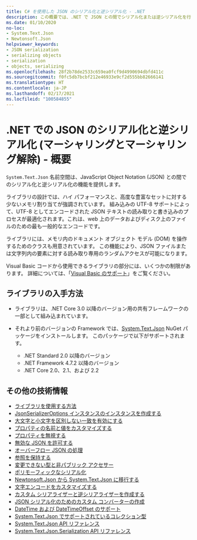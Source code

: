 ```yaml
---
title: C# を使用した JSON のシリアル化と逆シリアル化 - .NET
description: この概要では、.NET で JSON との間でシリアル化または逆シリアル化を行うための System.Text.Json 名前空間機能について説明します。
ms.date: 01/10/2020
no-loc:
- System.Text.Json
- Newtonsoft.Json
helpviewer_keywords:
- JSON serialization
- serializing objects
- serialization
- objects, serializing
ms.openlocfilehash: 28f2b78de2533c659ea0fcf9d4990694dbfd411c
ms.sourcegitcommit: f0fc5db7bcbf212e46933e9cf2d555bb82666141
ms.translationtype: HT
ms.contentlocale: ja-JP
ms.lasthandoff: 02/17/2021
ms.locfileid: "100584855"
---
```

# <a name="json-serialization-and-deserialization-marshalling-and-unmarshalling-in-net---overview"></a>.NET での JSON のシリアル化と逆シリアル化 (マーシャリングとマーシャリング解除) - 概要

`System.Text.Json` 名前空間は、JavaScript Object Notation (JSON) との間でのシリアル化と逆シリアル化の機能を提供します。

ライブラリの設計では、ハイ パフォーマンスと、高度な豊富なセットに対する少ないメモリ割り当てが強調されています。 組み込みの UTF-8 サポートによって、UTF-8 としてエンコードされた JSON テキストの読み取りと書き込みのプロセスが最適化されます。これは、web 上のデータおよびディスク上のファイルのための最も一般的なエンコードです。

ライブラリには、メモリ内のドキュメント オブジェクト モデル (DOM) を操作するためのクラスも用意されています。 この機能により、JSON ファイルまたは文字列内の要素に対する読み取り専用のランダムアクセスが可能になります。

Visual Basic コードから使用できるライブラリの部分には、いくつかの制限があります。 詳細については、「[Visual Basic のサポート](system-text-json-how-to.md#visual-basic-support)」をご覧ください。

## <a name="how-to-get-the-library"></a>ライブラリの入手方法

* ライブラリは、.NET Core 3.0 以降のバージョン用の共有フレームワークの一部として組み込まれています。
* それより前のバージョンの Framework では、[System.Text.Json](https://www.nuget.org/packages/System.Text.Json) NuGet パッケージをインストールします。 このパッケージで以下がサポートされます。

  * .NET Standard 2.0 以降のバージョン
  * .NET Framework 4.7.2 以降のバージョン
  * .NET Core 2.0、2.1、および 2.2

## <a name="additional-resources"></a>その他の技術情報

* [ライブラリを使用する方法](system-text-json-how-to.md)
* [JsonSerializerOptions インスタンスのインスタンスを作成する](system-text-json-configure-options.md)
* [大文字と小文字を区別しない一致を有効にする](system-text-json-character-casing.md)
* [プロパティの名前と値をカスタマイズする](system-text-json-customize-properties.md)
* [プロパティを無視する](system-text-json-ignore-properties.md)
* [無効な JSON を許可する](system-text-json-invalid-json.md)
* [オーバーフロー JSON の処理](system-text-json-handle-overflow.md)
* [参照を保持する](system-text-json-preserve-references.md)
* [変更できない型と非パブリック アクセサー](system-text-json-immutability.md)
* [ポリモーフィックなシリアル化](system-text-json-polymorphism.md)
* [Newtonsoft.Json から System.Text.Json に移行する](system-text-json-migrate-from-newtonsoft-how-to.md)
* [文字エンコードをカスタマイズする](system-text-json-character-encoding.md)
* [カスタム シリアライザーと逆シリアライザーを作成する](write-custom-serializer-deserializer.md)
* [JSON シリアル化のためのカスタム コンバーターの作成](system-text-json-converters-how-to.md)
* [DateTime および DateTimeOffset のサポート](../datetime/system-text-json-support.md)
* [System.Text.Json でサポートされているコレクション型](system-text-json-supported-collection-types.md)
* [System.Text.Json API リファレンス](xref:System.Text.Json)
* [System.Text.Json.Serialization API リファレンス](xref:System.Text.Json.Serialization)
